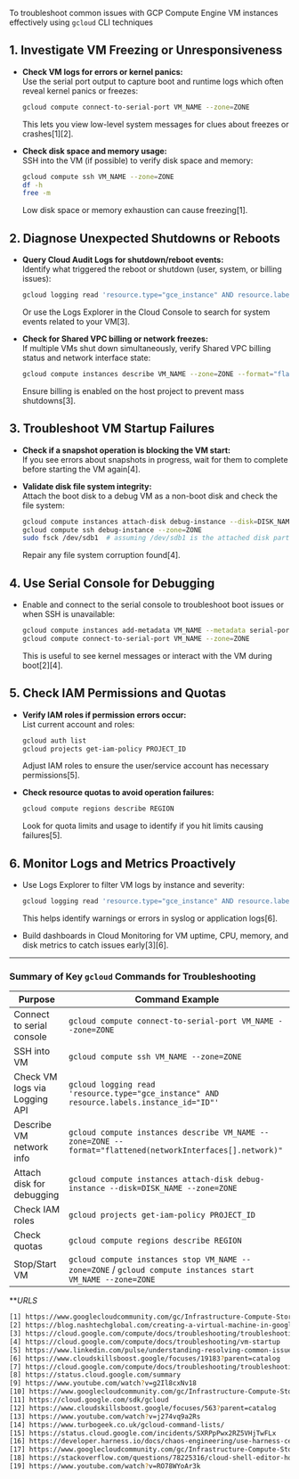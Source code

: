 To troubleshoot common issues with GCP Compute Engine VM instances effectively using `gcloud` CLI techniques

## 1. Investigate VM Freezing or Unresponsiveness
- **Check VM logs for errors or kernel panics:**  
  Use the serial port output to capture boot and runtime logs which often reveal kernel panics or freezes:  
  ```bash
  gcloud compute connect-to-serial-port VM_NAME --zone=ZONE
  ```
  This lets you view low-level system messages for clues about freezes or crashes[1][2].

- **Check disk space and memory usage:**  
  SSH into the VM (if possible) to verify disk space and memory:  
  ```bash
  gcloud compute ssh VM_NAME --zone=ZONE
  df -h
  free -m
  ```
  Low disk space or memory exhaustion can cause freezing[1].

## 2. Diagnose Unexpected Shutdowns or Reboots
- **Query Cloud Audit Logs for shutdown/reboot events:**  
  Identify what triggered the reboot or shutdown (user, system, or billing issues):  
  ```bash
  gcloud logging read 'resource.type="gce_instance" AND resource.labels.instance_id="INSTANCE_ID" AND (logName=("logs/cloudaudit.googleapis.com/system_event") OR logName=("logs/cloudaudit.googleapis.com/activity"))' --limit=10 --format=json
  ```
  Or use the Logs Explorer in the Cloud Console to search for system events related to your VM[3].

- **Check for Shared VPC billing or network freezes:**  
  If multiple VMs shut down simultaneously, verify Shared VPC billing status and network interface state:  
  ```bash
  gcloud compute instances describe VM_NAME --zone=ZONE --format="flattened(networkInterfaces[].network)"
  ```
  Ensure billing is enabled on the host project to prevent mass shutdowns[3].

## 3. Troubleshoot VM Startup Failures
- **Check if a snapshot operation is blocking the VM start:**  
  If you see errors about snapshots in progress, wait for them to complete before starting the VM again[4].

- **Validate disk file system integrity:**  
  Attach the boot disk to a debug VM as a non-boot disk and check the file system:  
  ```bash
  gcloud compute instances attach-disk debug-instance --disk=DISK_NAME --zone=ZONE
  gcloud compute ssh debug-instance --zone=ZONE
  sudo fsck /dev/sdb1  # assuming /dev/sdb1 is the attached disk partition
  ```
  Repair any file system corruption found[4].

## 4. Use Serial Console for Debugging
- Enable and connect to the serial console to troubleshoot boot issues or when SSH is unavailable:  
  ```bash
  gcloud compute instances add-metadata VM_NAME --metadata serial-port-enable=1 --zone=ZONE
  gcloud compute connect-to-serial-port VM_NAME --zone=ZONE
  ```
  This is useful to see kernel messages or interact with the VM during boot[2][4].

## 5. Check IAM Permissions and Quotas
- **Verify IAM roles if permission errors occur:**  
  List current account and roles:  
  ```bash
  gcloud auth list
  gcloud projects get-iam-policy PROJECT_ID
  ```
  Adjust IAM roles to ensure the user/service account has necessary permissions[5].

- **Check resource quotas to avoid operation failures:**  
  ```bash
  gcloud compute regions describe REGION
  ```
  Look for quota limits and usage to identify if you hit limits causing failures[5].

## 6. Monitor Logs and Metrics Proactively
- Use Logs Explorer to filter VM logs by instance and severity:  
  ```bash
  gcloud logging read 'resource.type="gce_instance" AND resource.labels.instance_id="INSTANCE_ID"' --limit=50 --format="table(timestamp, severity, textPayload)"
  ```
  This helps identify warnings or errors in syslog or application logs[6].

- Build dashboards in Cloud Monitoring for VM uptime, CPU, memory, and disk metrics to catch issues early[3][6].

---

### Summary of Key `gcloud` Commands for Troubleshooting

| Purpose                               | Command Example                                                                                  |
|-------------------------------------|------------------------------------------------------------------------------------------------|
| Connect to serial console            | `gcloud compute connect-to-serial-port VM_NAME --zone=ZONE`                                    |
| SSH into VM                         | `gcloud compute ssh VM_NAME --zone=ZONE`                                                       |
| Check VM logs via Logging API       | `gcloud logging read 'resource.type="gce_instance" AND resource.labels.instance_id="ID"'`       |
| Describe VM network info             | `gcloud compute instances describe VM_NAME --zone=ZONE --format="flattened(networkInterfaces[].network)"` |
| Attach disk for debugging            | `gcloud compute instances attach-disk debug-instance --disk=DISK_NAME --zone=ZONE`              |
| Check IAM roles                     | `gcloud projects get-iam-policy PROJECT_ID`                                                    |
| Check quotas                       | `gcloud compute regions describe REGION`                                                       |
| Stop/Start VM                      | `gcloud compute instances stop VM_NAME --zone=ZONE` / `gcloud compute instances start VM_NAME --zone=ZONE` |

***URLS* 
```bash
[1] https://www.googlecloudcommunity.com/gc/Infrastructure-Compute-Storage/VM-instance-keeps-freezing/m-p/806571
[2] https://blog.nashtechglobal.com/creating-a-virtual-machine-in-google-cloud-console-cli/
[3] https://cloud.google.com/compute/docs/troubleshooting/troubleshooting-reboots
[4] https://cloud.google.com/compute/docs/troubleshooting/vm-startup
[5] https://www.linkedin.com/pulse/understanding-resolving-common-issues-google-cloud-gcp-panpatil-zcw8f
[6] https://www.cloudskillsboost.google/focuses/19183?parent=catalog
[7] https://cloud.google.com/compute/docs/troubleshooting/troubleshooting-performance
[8] https://status.cloud.google.com/summary
[9] https://www.youtube.com/watch?v=g2Il8cxNv18
[10] https://www.googlecloudcommunity.com/gc/Infrastructure-Compute-Storage/Problems-with-Edge-Server-and-Google-Cloud-Compute-Engine-Any/m-p/784371
[11] https://cloud.google.com/sdk/gcloud
[12] https://www.cloudskillsboost.google/focuses/563?parent=catalog
[13] https://www.youtube.com/watch?v=j274vq9a2Rs
[14] https://www.turbogeek.co.uk/gcloud-command-lists/
[15] https://status.cloud.google.com/incidents/SXRPpPwx2RZ5VHjTwFLx
[16] https://developer.harness.io/docs/chaos-engineering/use-harness-ce/chaos-faults/gcp/gcp-vm-instance-stop/
[17] https://www.googlecloudcommunity.com/gc/Infrastructure-Compute-Storage/VM-instance-is-currently-unavailable-not-acceptable-architecture/m-p/791098
[18] https://stackoverflow.com/questions/78225316/cloud-shell-editor-how-to-connect-and-debug-through-a-vm-instance
[19] https://www.youtube.com/watch?v=RO78WYoAr3k
```
